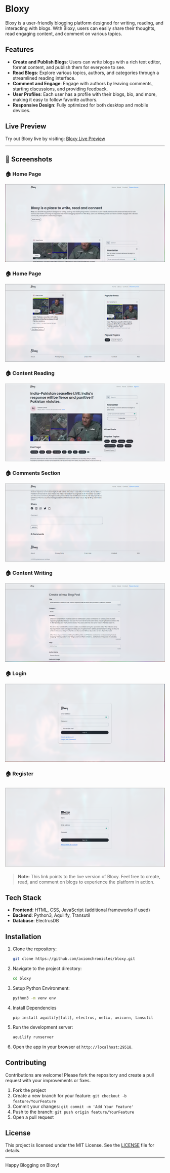 # Bloxy

Bloxy is a user-friendly blogging platform designed for writing, reading, and interacting with blogs. With Bloxy, users can easily share their thoughts, read engaging content, and comment on various topics. 

## Features

- **Create and Publish Blogs**: Users can write blogs with a rich text editor, format content, and publish them for everyone to see.
- **Read Blogs**: Explore various topics, authors, and categories through a streamlined reading interface.
- **Comment and Engage**: Engage with authors by leaving comments, starting discussions, and providing feedback.
- **User Profiles**: Each user has a profile with their blogs, bio, and more, making it easy to follow favorite authors.
- **Responsive Design**: Fully optimized for both desktop and mobile devices.

## Live Preview

Try out Bloxy live by visiting: [Bloxy Live Preview](http://ec2-3-93-215-26.compute-1.amazonaws.com/bloxy/dashboard)

---

## 📸 Screenshots

### 🏠 Home Page
![Home](screenshots/1.png)

### 🏠 Home Page
![Home](screenshots/2.png)

### 🏠 Content Reading
![Home](screenshots/3.png)

### 🏠 Comments Section
![Home](screenshots/4.png)

### 🏠 Content Writing
![Home](screenshots/5.png)

### 🏠 Login
![Home](screenshots/6.png)

### 🏠 Register
![Home](screenshots/7.png)
---

> **Note:** This link points to the live version of Bloxy. Feel free to create, read, and comment on blogs to experience the platform in action.

## Tech Stack

- **Frontend**: HTML, CSS, JavaScript (additional frameworks if used)
- **Backend**: Python3, Aquilify, Transutil
- **Database**: ElectrusDB
  
## Installation

1. Clone the repository:
    ```bash
    git clone https://github.com/axiomchronicles/bloxy.git
    ```

2. Navigate to the project directory:
    ```bash
    cd bloxy
    ```

3. Setup Python Environment:
    ```bash
    python3 -m venv env
    ```

4. Install Dependencies
   ```
   pip install aquilify[full], electrus, netix, uvicorn, tansutil
   ```

5. Run the development server:
    ```bash
    aquilify runserver
    ```

6. Open the app in your browser at `http://localhost:29518`.

## Contributing

Contributions are welcome! Please fork the repository and create a pull request with your improvements or fixes.

1. Fork the project
2. Create a new branch for your feature: `git checkout -b feature/YourFeature`
3. Commit your changes: `git commit -m 'Add Your Feature'`
4. Push to the branch: `git push origin feature/YourFeature`
5. Open a pull request

## License

This project is licensed under the MIT License. See the [LICENSE](LICENSE) file for details.

---

Happy Blogging on Bloxy!
